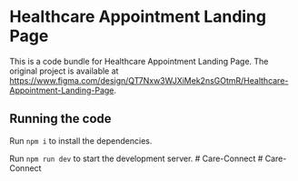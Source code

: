
  # Healthcare Appointment Landing Page

  This is a code bundle for Healthcare Appointment Landing Page. The original project is available at https://www.figma.com/design/QT7Nxw3WJXiMek2nsGOtmR/Healthcare-Appointment-Landing-Page.

  ## Running the code

  Run `npm i` to install the dependencies.

  Run `npm run dev` to start the development server.
  #   C a r e - C o n n e c t  
 #   C a r e - C o n n e c t  
 